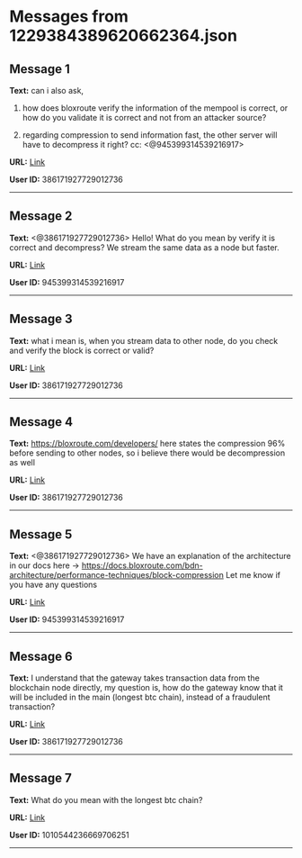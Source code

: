 # Messages from 1229384389620662364.json

## Message 1

**Text:** can i also ask, 
1. how does bloxroute verify the information of the mempool is correct, or how do you validate it is correct and not from an attacker source? 

2. regarding compression to send information fast, the other server will have to decompress it right?
cc: <@945399314539216917>

**URL:** [Link](https://discord.com/channels/638409433860407300/638409433860407302/1229384389620662364)

**User ID:** 386171927729012736

---

## Message 2

**Text:** <@386171927729012736> Hello! What do you mean by verify it is correct and decompress? We stream the same data as a node but faster.

**URL:** [Link](https://discord.com/channels/638409433860407300/638409433860407302/1229410015090049196)

**User ID:** 945399314539216917

---

## Message 3

**Text:** what i mean is, when you stream data to other node, do you check and verify the block is correct or valid?

**URL:** [Link](https://discord.com/channels/638409433860407300/638409433860407302/1229415225917440131)

**User ID:** 386171927729012736

---

## Message 4

**Text:** https://bloxroute.com/developers/
here states the compression 96% before sending to other nodes, so i believe there would be decompression as well

**URL:** [Link](https://discord.com/channels/638409433860407300/638409433860407302/1229416854922072095)

**User ID:** 386171927729012736

---

## Message 5

**Text:** <@386171927729012736> We have an explanation of the architecture in our docs here -> https://docs.bloxroute.com/bdn-architecture/performance-techniques/block-compression Let me know if you have any questions

**URL:** [Link](https://discord.com/channels/638409433860407300/638409433860407302/1229418532597403648)

**User ID:** 945399314539216917

---

## Message 6

**Text:** I understand that the gateway takes transaction data from the blockchain node directly, my question is, how do the gateway know that it will be included in the main (longest btc chain), instead of a fraudulent transaction?

**URL:** [Link](https://discord.com/channels/638409433860407300/638409433860407302/1229619009884786720)

**User ID:** 386171927729012736

---

## Message 7

**Text:** What do you mean with the longest btc chain?

**URL:** [Link](https://discord.com/channels/638409433860407300/638409433860407302/1229818567893979218)

**User ID:** 1010544236669706251

---

